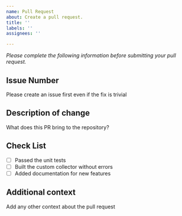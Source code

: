 ```yaml
---
name: Pull Request
about: Create a pull request.
title: ''
labels: ''
assignees: ''

---
```


_Please complete the following information before submitting your pull request._

## Issue Number

Please create an issue first even if the fix is trivial

## Description of change

What does this PR bring to the repository?

## Check List

- [ ] Passed the unit tests
- [ ] Built the custom collector without errors
- [ ] Added documentation for new features

## Additional context

Add any other context about the pull request
